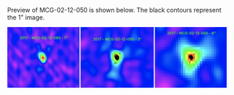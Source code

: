 Preview of MCG-02-12-050 is shown below. The black contours represent the 1" image. 

![MCG-02-12-050](MCG-02-12-050.png "MCG-02-12-050")

